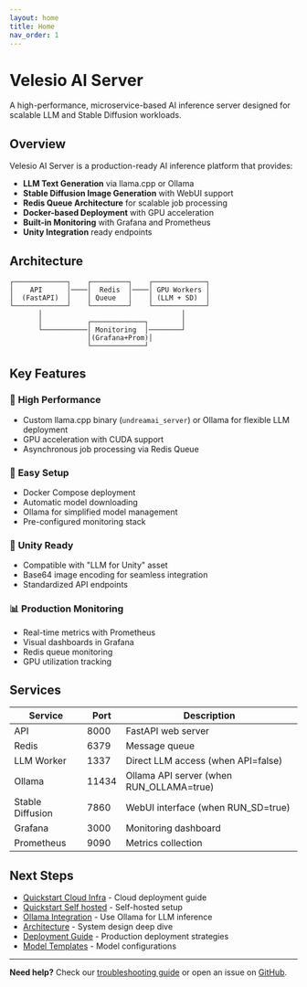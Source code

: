 ```yaml
---
layout: home
title: Home
nav_order: 1
---
```


# Velesio AI Server

A high-performance, microservice-based AI inference server designed for scalable LLM and Stable Diffusion workloads.

## Overview

Velesio AI Server is a production-ready AI inference platform that provides:

- **LLM Text Generation** via llama.cpp or Ollama
- **Stable Diffusion Image Generation** with WebUI support
- **Redis Queue Architecture** for scalable job processing
- **Docker-based Deployment** with GPU acceleration
- **Built-in Monitoring** with Grafana and Prometheus
- **Unity Integration** ready endpoints

## Architecture

```
┌─────────────┐    ┌─────────┐    ┌─────────────┐
│    API      │────│  Redis  │────│ GPU Workers │
│  (FastAPI)  │    │ Queue   │    │ (LLM + SD)  │
└─────────────┘    └─────────┘    └─────────────┘
       │                                  │
       │           ┌─────────────┐        │
       └───────────│ Monitoring  │────────┘
                   │(Grafana+Prom)│
                   └─────────────┘
```

## Key Features

### 🚀 **High Performance**
- Custom llama.cpp binary (`undreamai_server`) or Ollama for flexible LLM deployment
- GPU acceleration with CUDA support
- Asynchronous job processing via Redis Queue

### 🔧 **Easy Setup**
- Docker Compose deployment
- Automatic model downloading
- Ollama for simplified model management
- Pre-configured monitoring stack

### 🎯 **Unity Ready**
- Compatible with "LLM for Unity" asset
- Base64 image encoding for seamless integration
- Standardized API endpoints

### 📊 **Production Monitoring**
- Real-time metrics with Prometheus
- Visual dashboards in Grafana
- Redis queue monitoring
- GPU utilization tracking

## Services

| Service | Port | Description |
|---------|------|-------------|
| API | 8000 | FastAPI web server |
| Redis | 6379 | Message queue |
| LLM Worker | 1337 | Direct LLM access (when API=false) |
| Ollama | 11434 | Ollama API server (when RUN_OLLAMA=true) |
| Stable Diffusion | 7860 | WebUI interface (when RUN_SD=true) |
| Grafana | 3000 | Monitoring dashboard |
| Prometheus | 9090 | Metrics collection |

## Next Steps

- [Quickstart Cloud Infra](quickstart-runpod.html) - Cloud deployment guide
- [Quickstart Self hosted](quickstart-selfhost.html) - Self-hosted setup
- [Ollama Integration](ollama-integration.html) - Use Ollama for LLM inference
- [Architecture](architecture.html) - System design deep dive
- [Deployment Guide](deployment.html) - Production deployment strategies
- [Model Templates](model-templates.html) - Model configurations

---

**Need help?** Check our [troubleshooting guide](troubleshooting.html) or open an issue on [GitHub](https://github.com/Velesio/Velesio-aiserver).